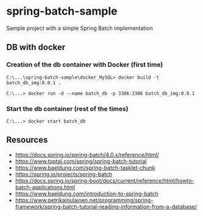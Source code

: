 # spring-batch-sample
Sample project with a simple Spring Batch implementation

## DB with docker

### Creation of the db container with Docker (first time)
`C:\...\spring-batch-sample\docker_MySQL> docker build -t batch_db_img:0.0.1 .`

`C:\...> docker run -d --name batch_db -p 3306:3306 batch_db_img:0.0.1`

### Start the db container (rest of the times)

`C:\...> docker start batch_db`

## Resources

* https://docs.spring.io/spring-batch/4.0.x/reference/html/
* https://www.toptal.com/spring/spring-batch-tutorial
* https://www.baeldung.com/spring-batch-tasklet-chunk
* https://spring.io/projects/spring-batch
* https://docs.spring.io/spring-boot/docs/current/reference/html/howto-batch-applications.html
* https://www.baeldung.com/introduction-to-spring-batch
* https://www.petrikainulainen.net/programming/spring-framework/spring-batch-tutorial-reading-information-from-a-database/

